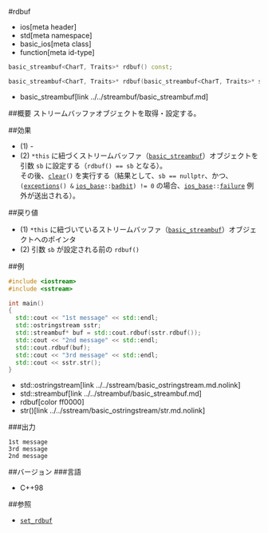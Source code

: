 #rdbuf
* ios[meta header]
* std[meta namespace]
* basic_ios[meta class]
* function[meta id-type]

```cpp
basic_streambuf<CharT, Traits>* rdbuf() const;                                  // (1)

basic_streambuf<CharT, Traits>* rdbuf(basic_streambuf<CharT, Traits>* sb);      // (2)
```
* basic_streambuf[link ../../streambuf/basic_streambuf.md]

##概要
ストリームバッファオブジェクトを取得・設定する。

##効果
- (1) -
- (2) `*this` に紐づくストリームバッファ（[`basic_streambuf`](../../streambuf/basic_streambuf.md)）オブジェクトを引数 `sb` に設定する（`rdbuf() == sb` となる）。  
    その後、[`clear`](clear.md)`()` を実行する（結果として、`sb == nullptr`、かつ、`(`[`exceptions`](exceptions.md)`() &` [`ios_base`](../ios_base.md)`::`[`badbit`](../ios_base/type-iostate.md)`) != 0` の場合、[`ios_base`](../ios_base.md)`::`[`failure`](../ios_base/failure.md) 例外が送出される）。

##戻り値
- (1) `*this` に紐づいているストリームバッファ（[`basic_streambuf`](../../streambuf/basic_streambuf.md)）オブジェクトへのポインタ
- (2) 引数 `sb` が設定される前の `rdbuf()`


##例
```cpp
#include <iostream>
#include <sstream>

int main()
{
  std::cout << "1st message" << std::endl;
  std::ostringstream sstr;
  std::streambuf* buf = std::cout.rdbuf(sstr.rdbuf());
  std::cout << "2nd message" << std::endl;
  std::cout.rdbuf(buf);
  std::cout << "3rd message" << std::endl;
  std::cout << sstr.str();
}
```
* std::ostringstream[link ../../sstream/basic_ostringstream.md.nolink]
* std::streambuf[link ../../streambuf/basic_streambuf.md]
* rdbuf[color ff0000]
* str()[link ../../sstream/basic_ostringstream/str.md.nolink]

###出力
```
1st message
3rd message
2nd message
```

##バージョン
###言語
- C++98

##参照
- [`set_rdbuf`](set_rdbuf.md)
